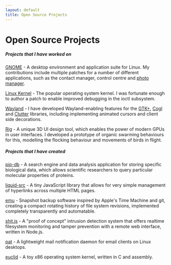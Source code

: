 ```yaml
---
layout: default
title: Open Source Projects
---
```


# Open Source Projects

##### Projects that I have worked on

[GNOME](http://www.gnome.org/) - A desktop environment and application
suite for Linux. My contributions include multiple patches for a
number of different applications, such as the contact manager, control
centre and [photo manager](http://www.yorba.org/projects/shotwell/).

[Linux Kernel](https://www.kernel.org/) - The popular operating system
kernel. I was fortunate enough to author a patch to enable improved
debugging in the ioctl subsystem.

[Wayland](http://wayland.freedesktop.org/) - I have developed
Wayland-enabling features for the [GTK+](http://www.gtk.org/),
[Cogl](http://www.cogl3d.org/) and
[Clutter](http://blogs.gnome.org/clutter/) libraries, including
implementing animated cursors and client side decorations.

[Rig](http://roblog.sixbynine.org/2012/10/rig-1-ui-designer-engine.html) -
A unique 3D UI design tool, which enables the power of modern GPUs in
user interfaces. I developed a prototype of organic swarming
behaviours for this, modelling the flocking behaviour and movements of
birds in flight.

##### Projects that I have created

[pip-db](https://github.com/ChrisCummins/pip-db) - A search engine and
data analysis application for storing specific biological data, which
allows scientific researchers to query particular molecular properties
of proteins.

[liquid-src](https://github.com/ChrisCummins/liquid-src) - A tiny
JavaScript library that allows for very simple management of
hyperlinks across multiple HTML pages.

[emu](https://github.com/ChrisCummins/emu) - Snapshot backup software
inspired by Apple's Time Machine and git, creating a compact rotating
history of file system revisions, implemented completely transparently
and automatable.

[shit.js](https://github.com/ChrisCummins/shit.js) - A "proof of
concept" intrusion detection system that offers realtime filesystem
monitoring and tamper prevention with a remote web interface, written
in Node.js.

[pat](https://github.com/ChrisCummins/pat) - A lightweight mail
notification daemon for email clients on Linux desktops.

[euclid](https://github.com/ChrisCummins/euclid) - A toy x86 operating
system kernel, written in C and assembly.

